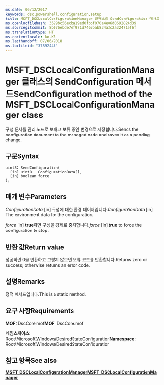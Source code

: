 ```yaml
---
ms.date: 06/12/2017
keywords: dsc,powershell,configuration,setup
title: MSFT_DSCLocalConfigurationManager 클래스의 SendConfiguration 메서드
ms.openlocfilehash: 3529bc56ecba19ed0fbbf070a4e86d0692824d39
ms.sourcegitcommit: 8b076ebde7ef971d7465bab834a3c2a32471ef6f
ms.translationtype: HT
ms.contentlocale: ko-KR
ms.lasthandoff: 07/06/2018
ms.locfileid: "37892446"
---
```

# <a name="sendconfiguration-method-of-the-msftdsclocalconfigurationmanager-class"></a><span data-ttu-id="0001c-103">MSFT_DSCLocalConfigurationManager 클래스의 SendConfiguration 메서드</span><span class="sxs-lookup"><span data-stu-id="0001c-103">SendConfiguration method of the MSFT_DSCLocalConfigurationManager class</span></span>

<span data-ttu-id="0001c-104">구성 문서를 관리 노드로 보내고 보류 중인 변경으로 저장합니다.</span><span class="sxs-lookup"><span data-stu-id="0001c-104">Sends the configuration document to the managed node and saves it as a pending change.</span></span>

## <a name="syntax"></a><span data-ttu-id="0001c-105">구문</span><span class="sxs-lookup"><span data-stu-id="0001c-105">Syntax</span></span>

```mof
uint32 SendConfiguration(
  [in] uint8   ConfigurationData[],
  [in] boolean force
);
```

## <a name="parameters"></a><span data-ttu-id="0001c-106">매개 변수</span><span class="sxs-lookup"><span data-stu-id="0001c-106">Parameters</span></span>

<span data-ttu-id="0001c-107">*ConfigurationData* \[in\] 구성에 대한 환경 데이터입니다.</span><span class="sxs-lookup"><span data-stu-id="0001c-107">*ConfigurationData* \[in\] The environment data for the configuration.</span></span>

<span data-ttu-id="0001c-108">*force* \[in\] **true**이면 구성을 강제로 중지합니다.</span><span class="sxs-lookup"><span data-stu-id="0001c-108">*force* \[in\] **true** to force the configuration to stop.</span></span>

## <a name="return-value"></a><span data-ttu-id="0001c-109">반환 값</span><span class="sxs-lookup"><span data-stu-id="0001c-109">Return value</span></span>

<span data-ttu-id="0001c-110">성공하면 0을 반환하고 그렇지 않으면 오류 코드를 반환합니다.</span><span class="sxs-lookup"><span data-stu-id="0001c-110">Returns zero on success; otherwise returns an error code.</span></span>

## <a name="remarks"></a><span data-ttu-id="0001c-111">설명</span><span class="sxs-lookup"><span data-stu-id="0001c-111">Remarks</span></span>

<span data-ttu-id="0001c-112">정적 메서드입니다.</span><span class="sxs-lookup"><span data-stu-id="0001c-112">This is a static method.</span></span>

## <a name="requirements"></a><span data-ttu-id="0001c-113">요구 사항</span><span class="sxs-lookup"><span data-stu-id="0001c-113">Requirements</span></span>

<span data-ttu-id="0001c-114">**MOF:** DscCore.mof</span><span class="sxs-lookup"><span data-stu-id="0001c-114">**MOF:** DscCore.mof</span></span>

<span data-ttu-id="0001c-115">**네임스페이스**: Root\Microsoft\Windows\DesiredStateConfiguration</span><span class="sxs-lookup"><span data-stu-id="0001c-115">**Namespace**: Root\Microsoft\Windows\DesiredStateConfiguration</span></span>

## <a name="see-also"></a><span data-ttu-id="0001c-116">참고 항목</span><span class="sxs-lookup"><span data-stu-id="0001c-116">See also</span></span>

[<span data-ttu-id="0001c-117">**MSFT_DSCLocalConfigurationManager**</span><span class="sxs-lookup"><span data-stu-id="0001c-117">**MSFT_DSCLocalConfigurationManager**</span></span>](msft-dsclocalconfigurationmanager.md)